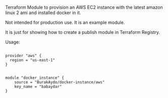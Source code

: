 Terraform Module to provision an AWS EC2 instance with the latest amazon linux 2 ami and installed docker in it.

Not intended for production use. It is an example module.

It is just for showing how to create a publish module in Terraform Registry.

Usage:

```hcl

provider "aws" {
  region = "us-east-1"
}


module "docker_instance" {
    source = "BurakAydo/docker-instance/aws"
    key_name = "babaydar"
}
```